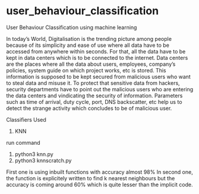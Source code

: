 # user_behaviour_classification
User Behaviour Classification using machine learning

In today’s World, Digitalisation is the trending picture among people because of its simplicity and ease of use where all data have to be accessed from anywhere within seconds. For that, all the data have to be kept in data centers which is to be connected to the internet. Data centers are the places where all the data about users, employees, company’s policies, system guide on which project works, etc is stored. This information is supposed to be kept secured from malicious users who want to steal data and misuse it. To protect that sensitive data from hackers, security departments have to point out the malicious users who are entering the data centers and vindicating the security of information. Parameters such as time of arrival, duty cycle, port, DNS backscatter, etc help us to detect the strange activity which concludes to be of malicious user. 


Classifiers Used
1. KNN

run command
1. python3 knn.py
2. python3 knnscratch.py

First one is using inbuilt functions with accuracy almost 98%
In second one, the function is explicitely written to find k nearest neighbours but the accuracy is coming around 60% which is quite lesser than the implicit code.
